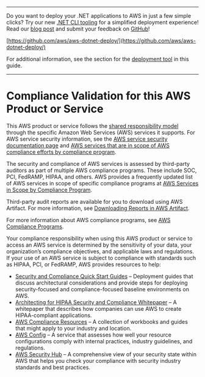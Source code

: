 --------

Do you want to deploy your \.NET applications to AWS in just a few simple clicks? Try our new [\.NET CLI tooling](https://www.nuget.org/packages/AWS.Deploy.CLI/) for a simplified deployment experience\! Read our [blog post](https://aws.amazon.com/blogs/developer/reimagining-the-aws-net-deployment-experience/) and submit your feedback on [GitHub](https://github.com/aws/aws-dotnet-deploy)\!

 [https://github.com/aws/aws-dotnet-deploy/](https://github.com/aws/aws-dotnet-deploy/)

For additional information, see the section for the [deployment tool](https://docs.aws.amazon.com/sdk-for-net/v3/developer-guide/deployment-tool.html) in this guide\.

--------

# Compliance Validation for this AWS Product or Service<a name="compliance-validation"></a>

This AWS product or service follows the [shared responsibility model](https://aws.amazon.com/compliance/shared-responsibility-model/) through the specific Amazon Web Services \(AWS\) services it supports\. For AWS service security information, see the [AWS service security documentation page](https://docs.aws.amazon.com/security/?id=docs_gateway#aws-security) and [AWS services that are in scope of AWS compliance efforts by compliance program](https://aws.amazon.com/compliance/services-in-scope/)\.

The security and compliance of AWS services is assessed by third\-party auditors as part of multiple AWS compliance programs\. These include SOC, PCI, FedRAMP, HIPAA, and others\. AWS provides a frequently updated list of AWS services in scope of specific compliance programs at [AWS Services in Scope by Compliance Program](https://aws.amazon.com/compliance/services-in-scope/)\.

Third\-party audit reports are available for you to download using AWS Artifact\. For more information, see [Downloading Reports in AWS Artifact](https://docs.aws.amazon.com/artifact/latest/ug/downloading-documents.html)\.

For more information about AWS compliance programs, see [AWS Compliance Programs](https://aws.amazon.com/compliance/programs/)\.

Your compliance responsibility when using this AWS product or service to access an AWS service is determined by the sensitivity of your data, your organization’s compliance objectives, and applicable laws and regulations\. If your use of an AWS service is subject to compliance with standards such as HIPAA, PCI, or FedRAMP, AWS provides resources to help:
+ [Security and Compliance Quick Start Guides](https://aws.amazon.com/quickstart/?quickstart-all.sort-by=item.additionalFields.updateDate&quickstart-all.sort-order=desc&awsf.quickstart-homepage-filter=categories%23security-identity-compliance) – Deployment guides that discuss architectural considerations and provide steps for deploying security\-focused and compliance\-focused baseline environments on AWS\. 
+ [Architecting for HIPAA Security and Compliance Whitepaper](https://d0.awsstatic.com/whitepapers/compliance/AWS_HIPAA_Compliance_Whitepaper.pdf) – A whitepaper that describes how companies can use AWS to create HIPAA\-compliant applications\. 
+ [AWS Compliance Resources](https://aws.amazon.com/compliance/resources/) – A collection of workbooks and guides that might apply to your industry and location\. 
+ [AWS Config](https://aws.amazon.com/config/) – A service that assesses how well your resource configurations comply with internal practices, industry guidelines, and regulations\. 
+ [AWS Security Hub](https://aws.amazon.com/security-hub/) – A comprehensive view of your security state within AWS that helps you check your compliance with security industry standards and best practices\. 